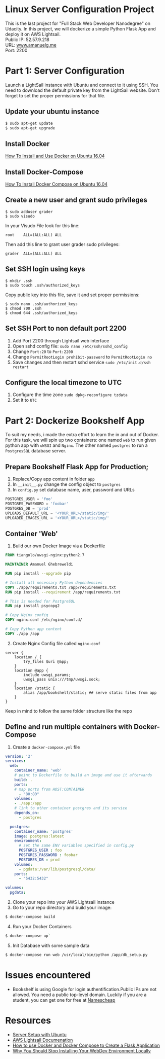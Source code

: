 # Linux Server Configuration Project 

This is the last project for "Full Stack Web Developer Nanodegree" on Udacity.
In this project, we will dockerize a simple Python Flask App and deploy it on AWS Lightsail.  
Public IP: 52.57.9.218  
URL: www.amanuelg.me  
Port: 2200  

# Part 1: Server Configuration

Launch a  LightSail instance with Ubuntu and connect to it using SSH. You need to download the default private key from the LightSail website. Don't forget to set the proper permissions for that file.

## Update your ubuntu instance
```bash
$ sudo apt-get update
$ sudo apt-get upgrade
```
## Install Docker
[How To Install and Use Docker on Ubuntu 16.04](https://www.digitalocean.com/community/tutorials/how-to-install-and-use-docker-on-ubuntu-16-04)

## Install Docker-Compose
[How To Install Docker Compose on Ubuntu 16.04](https://www.digitalocean.com/community/tutorials/how-to-install-and-use-docker-on-ubuntu-16-04)

## Create a new user and grant sudo privileges 
```
$ sudo adduser grader
$ sudo visudo
```
In your Visudo File look for this line:
```
root    ALL=(ALL:ALL) ALL
```
Then add this line to grant user grader sudo privileges:
```
grader  ALL=(ALL:ALL) ALL
```
## Set SSH login using keys
```
$ mkdir .ssh
$ sudo touch .ssh/authorized_keys
```
Copy public key into this file, save it and set proper permissions:
```
$ sudo nano .ssh/authorized_keys
$ chmod 700 .ssh
$ chmod 644 .ssh/authorized_keys
```
## Set SSH Port to non default port 2200
1. Add Port 2200 through Lightsail web interface
2. Open sshd config file: `sudo nano /etc/ssh/sshd_config`
3. Change `Port:20` to `Port:2200`
4. Change `PermitRootLogin prohibit-password` to `PermitRootLogin no`
5. Save changes and then restart sshd service `sudo /etc/init.d/ssh restart`

## Configure the local timezone to UTC
1. Configure the time zone `sudo dpkg-reconfigure tzdata`
2. Set it to `UTC`

# Part 2: Dockerize Bookshelf App 
To suit my needs, i made the extra effort to learn the in and out of Docker.
For this task, we will spin up two containers: one named `web` to run given python app with `uWSGI` and `Nginx`. The other named `postgres` to run a `PostgresSQL` database server. 

## Prepare Bookshelf Flask App for Production;
1. Replace/Copy app content in folder `app`
2. In `__init__.py` change the config object to `postgres`
3. In `config.py` set database name, user, password and URLs
```python
POSTGRES_USER = 'foo'
POSTGRES_PASSWORD = 'foobar'
POSTGRES_DB = 'prod'
UPLOADS_DEFAULT_URL = '<YOUR_URL>/static/img/'
UPLOADED_IMAGES_URL = '<YOUR_URL>/static/img/'
```
## Container 'Web'
1. Build our own Docker Image via a Dockerfile
```Dockerfile
FROM tiangolo/uwsgi-nginx:python2.7 

MAINTAINER Amanuel Ghebreweldi

RUN pip install --upgrade pip

# Install all necessary Python dependencies
COPY ./app/requirements.txt /app/requirements.txt
RUN pip install --requirement /app/requirements.txt

# This is needed for PostgreSQL
RUN pip install psycopg2

# Copy Nginx config 
COPY nginx.conf /etc/nginx/conf.d/

# Copy Python app content 
COPY ./app /app
```
2. Create Nginx Config file called `nginx-conf`
```Nginx
server {
    location / {
        try_files $uri @app;
    }
    location @app {
        include uwsgi_params;
        uwsgi_pass unix:///tmp/uwsgi.sock;
    }
    location /static {
        alias /app/bookshelf/static; ## serve static files from app
    }
}
```

Keep in mind to follow the same folder structure like the repo
## Define and run multiple containers with Docker-Compose
1. Create a `docker-compose.yml` file 
```YAML
version: '2'
services:
  web:
    container_name: 'web'
    # point to Dockerfile to build an image and use it afterwards
    build: .  
    ports:
    # map ports from HOST:CONTAINER
      - "80:80"
    volumes:
    - ./app:/app
    # link to other container postgres and its service
    depends_on:
      - postgres

  postgres:
    container_name: 'postgres'
    image: postgres:latest
    environment:
      # set the same ENV variables specified in config.py
      POSTGRES_USER : foo
      POSTGRES_PASSWORD : foobar
      POSTGRES_DB : prod
    volumes:
      - pgdata:/var/lib/postgresql/data/
    ports:
      - "5432:5432"

volumes:
  pgdata:
```
2. Clone your repo into your AWS Lightsail instance
3. Go to your repo directory and build your image:
```bash
$ docker-compose build
```
4. Run your Docker Containers
```bash
$ docker-compose up`
``` 
5. Init Database with some sample data
```bash
$ docker-compose run web /usr/local/bin/python /app/db_setup.py
```

# Issues encountered
 * Bookshelf is using Google for login authentification.Public IPs are not allowed. You need a public top-level domain. 
   Luckily if you are a student, you can get one for free at [Namescheap](https://nc.me/)

# Resources
 * [Server Setup with Ubuntu](https://www.digitalocean.com/community/tutorials/initial-server-setup-with-ubuntu-16-04)
 * [AWS Lightsail Documenation](https://aws.amazon.com/documentation/lightsail/)
 * [How to use Docker and Docker Compose to Create a Flask Application](http://www.patricksoftwareblog.com/how-to-use-docker-and-docker-compose-to-create-a-flask-application/)
 * [Why You Should Stop Installing Your WebDev Environment Locally](https://www.smashingmagazine.com/2016/04/stop-installing-your-webdev-environment-locally-with-docker/)


